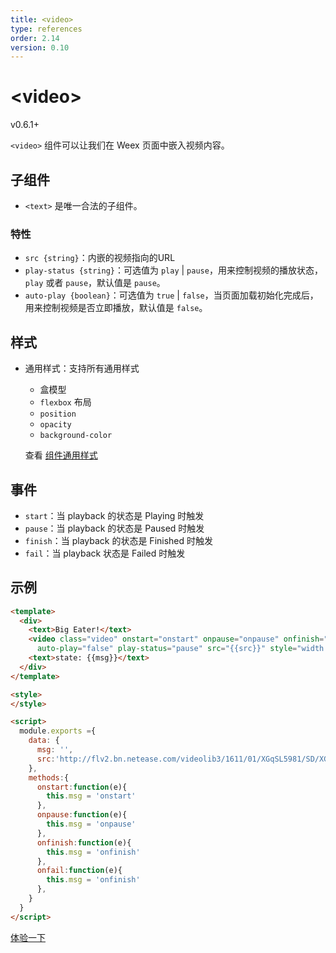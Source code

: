 ```yaml
---
title: <video>
type: references
order: 2.14
version: 0.10
---
```


# &lt;video&gt;

<span class="weex-version">v0.6.1+</span>

`<video>` 组件可以让我们在 Weex 页面中嵌入视频内容。

## 子组件

- `<text>` 是唯一合法的子组件。

### 特性

- `src {string}`：内嵌的视频指向的URL
- `play-status {string}`：可选值为 `play` | `pause`，用来控制视频的播放状态，`play` 或者 `pause`，默认值是 `pause`。
- `auto-play {boolean}`：可选值为  `true` | `false`，当页面加载初始化完成后，用来控制视频是否立即播放，默认值是 `false`。

## 样式

- 通用样式：支持所有通用样式

  - 盒模型
  - `flexbox` 布局
  - `position`
  - `opacity`
  - `background-color`

  查看 [组件通用样式](../common-style.html)

## 事件

- `start`：当 playback 的状态是 Playing 时触发
- `pause`：当 playback 的状态是 Paused 时触发
- `finish`：当 playback 的状态是 Finished 时触发
- `fail`：当 playback 状态是 Failed 时触发

## 示例

```html
<template>
  <div>
    <text>Big Eater!</text>
    <video class="video" onstart="onstart" onpause="onpause" onfinish="onfinish" onfail="onfail"
      auto-play="false" play-status="pause" src="{{src}}" style="width:750;height:500;"></video>
    <text>state: {{msg}}</text>
  </div>
</template>

<style>
</style>

<script>
  module.exports ={
    data: {
      msg: '',
      src:'http://flv2.bn.netease.com/videolib3/1611/01/XGqSL5981/SD/XGqSL5981-mobile.mp4'
    },
    methods:{
      onstart:function(e){
        this.msg = 'onstart'
      },
      onpause:function(e){
        this.msg = 'onpause'
      },
      onfinish:function(e){
        this.msg = 'onfinish'
      },
      onfail:function(e){
        this.msg = 'onfinish'
      },
    }
  }
</script>
```

[体验一下](http://dotwe.org/d83a00bbd180bd5dc4e7f9381d39b4dd)
